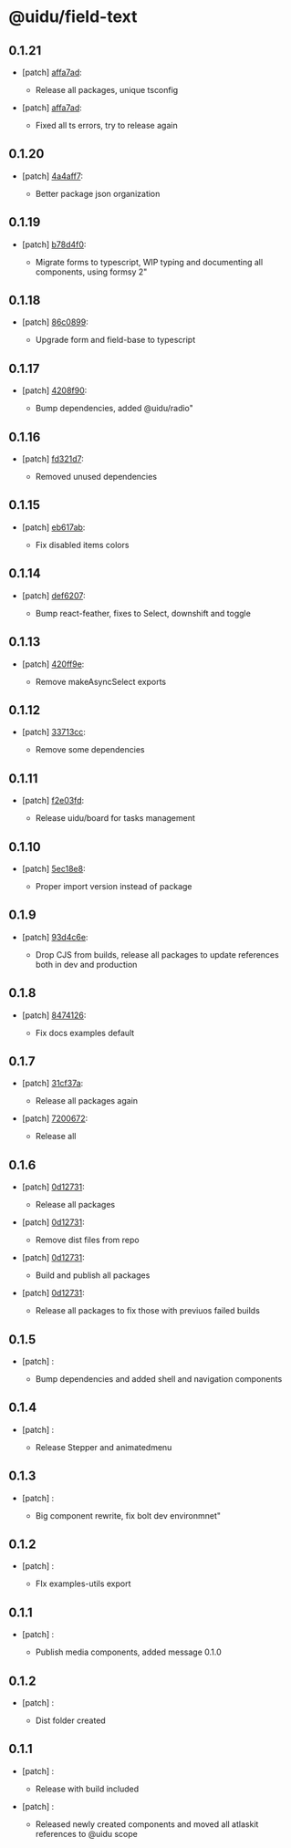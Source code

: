 # @uidu/field-text

## 0.1.21
- [patch] [affa7ad](https://github.org/uidu-org/guidu/commits/affa7ad):

  - Release all packages, unique tsconfig
- [patch] [affa7ad](https://github.org/uidu-org/guidu/commits/affa7ad):

  - Fixed all ts errors, try to release again

## 0.1.20
- [patch] [4a4aff7](https://github.org/uidu-org/guidu/commits/4a4aff7):

  - Better package json organization

## 0.1.19
- [patch] [b78d4f0](https://github.org/uidu-org/guidu/commits/b78d4f0):

  - Migrate forms to typescript, WIP typing and documenting all components, using formsy 2"

## 0.1.18
- [patch] [86c0899](https://github.org/uidu-org/guidu/commits/86c0899):

  - Upgrade form and field-base to typescript

## 0.1.17
- [patch] [4208f90](https://github.org/uidu-org/guidu/commits/4208f90):

  - Bump dependencies, added @uidu/radio"

## 0.1.16
- [patch] [fd321d7](https://github.org/uidu-org/guidu/commits/fd321d7):

  - Removed unused dependencies

## 0.1.15
- [patch] [eb617ab](https://github.org/uidu-org/guidu/commits/eb617ab):

  - Fix disabled items colors

## 0.1.14
- [patch] [def6207](https://github.org/uidu-org/guidu/commits/def6207):

  - Bump react-feather, fixes to Select, downshift and toggle

## 0.1.13
- [patch] [420ff9e](https://github.org/uidu-org/guidu/commits/420ff9e):

  - Remove makeAsyncSelect exports

## 0.1.12
- [patch] [33713cc](https://github.org/uidu-org/guidu/commits/33713cc):

  - Remove some dependencies

## 0.1.11
- [patch] [f2e03fd](https://github.org/uidu-org/guidu/commits/f2e03fd):

  - Release uidu/board for tasks management

## 0.1.10
- [patch] [5ec18e8](https://github.org/uidu-org/guidu/commits/5ec18e8):

  - Proper import version instead of package

## 0.1.9
- [patch] [93d4c6e](https://github.org/uidu-org/guidu/commits/93d4c6e):

  - Drop CJS from builds, release all packages to update references both in dev and production

## 0.1.8
- [patch] [8474126](https://github.org/uidu-org/guidu/commits/8474126):

  - Fix docs examples default

## 0.1.7
- [patch] [31cf37a](https://github.org/uidu-org/guidu/commits/31cf37a):

  - Release all packages again
- [patch] [7200672](https://github.org/uidu-org/guidu/commits/7200672):

  - Release all

## 0.1.6
- [patch] [0d12731](https://github.org/uidu-org/guidu/commits/0d12731):

  - Release all packages
- [patch] [0d12731](https://github.org/uidu-org/guidu/commits/0d12731):

  - Remove dist files from repo
- [patch] [0d12731](https://github.org/uidu-org/guidu/commits/0d12731):

  - Build and publish all packages
- [patch] [0d12731](https://github.org/uidu-org/guidu/commits/0d12731):

  - Release all packages to fix those with previuos failed builds

## 0.1.5
- [patch] :

  - Bump dependencies and added shell and navigation components

## 0.1.4
- [patch] :

  - Release Stepper and animatedmenu

## 0.1.3
- [patch] :

  - Big component rewrite, fix bolt dev environmnet"

## 0.1.2
- [patch] :

  - FIx examples-utils export

## 0.1.1
- [patch] :

  - Publish media components, added message 0.1.0

## 0.1.2
- [patch] :

  - Dist folder created

## 0.1.1
- [patch] :

  - Release with build included
- [patch] :

  - Released newly created components and moved all atlaskit references to @uidu scope

